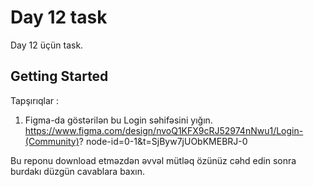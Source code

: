# Day 12 task

Day 12 üçün task.

## Getting Started

Tapşırıqlar :

1. Figma-da göstərilən bu Login səhifəsini yığın.
https://www.figma.com/design/nvoQ1KFX9cRJ52974nNwu1/Login-(Community)?
node-id=0-1&t=SjByw7jUObKMEBRJ-0

Bu reponu download etməzdən əvvəl mütləq özünüz cəhd edin 
sonra burdakı düzgün cavablara baxın.
